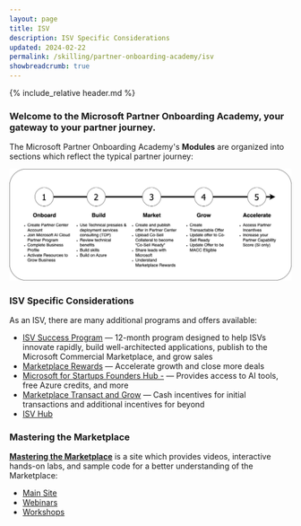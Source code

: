 ```yaml
---
layout: page
title: ISV
description: ISV Specific Considerations
updated: 2024-02-22
permalink: /skilling/partner-onboarding-academy/isv
showbreadcrumb: true
---
```

{% include_relative header.md %}

### Welcome to the Microsoft Partner Onboarding Academy, your gateway to your partner journey.

The Microsoft Partner Onboarding Academy's **Modules** are organized into sections which reflect the typical partner journey:

![](../../../assets/partner-onboarding/partner-journey.png)

### ISV Specific Considerations

As an ISV, there are many additional programs and offers available:
* [ISV Success Program](https://learn.microsoft.com/en-us/partner-center/isv-success) — 12-month program designed to help ISVs innovate rapidly, build well-architected applications, publish to the Microsoft Commercial Marketplace, and grow sales
* [Marketplace Rewards](https://learn.microsoft.com/en-us/partner-center/marketplace/marketplace-rewards) — Accelerate growth and close more deals
* [Microsoft for Startups Founders Hub -](https://foundershub.startups.microsoft.com/signup) — Provides access to AI tools, free Azure credits, and more
* [Marketplace Transact and Grow](https://partner.microsoft.com/en-us/asset/collection/marketplace-transact-and-grow-incentive-campaign#/) — Cash incentives for initial transactions and additional incentives for beyond
* [ISV Hub](https://www.microsoft.com/ISV)

### Mastering the Marketplace

**[Mastering the Marketplace](https://aka.ms/masteringthemarketplace)** is a site which provides videos, interactive hands-on labs, and sample code for a better understanding of the Marketplace:

* [Main Site](https://aka.ms/masteringthemarketplace)
* [Webinars](https://aka.ms/MTMwebinars)
* [Workshops](https://aka.ms/MTMworkshops)